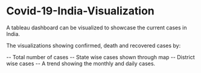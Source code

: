 # Covid-19-India-Visualization

A tableau dashboard can be visualized to showcase the current cases in India.

The visualizations showing confirmed, death and recovered cases by:

  -- Total number of cases
  -- State wise cases shown through map
  -- District wise cases
  -- A trend showing the monthly and daily cases.
